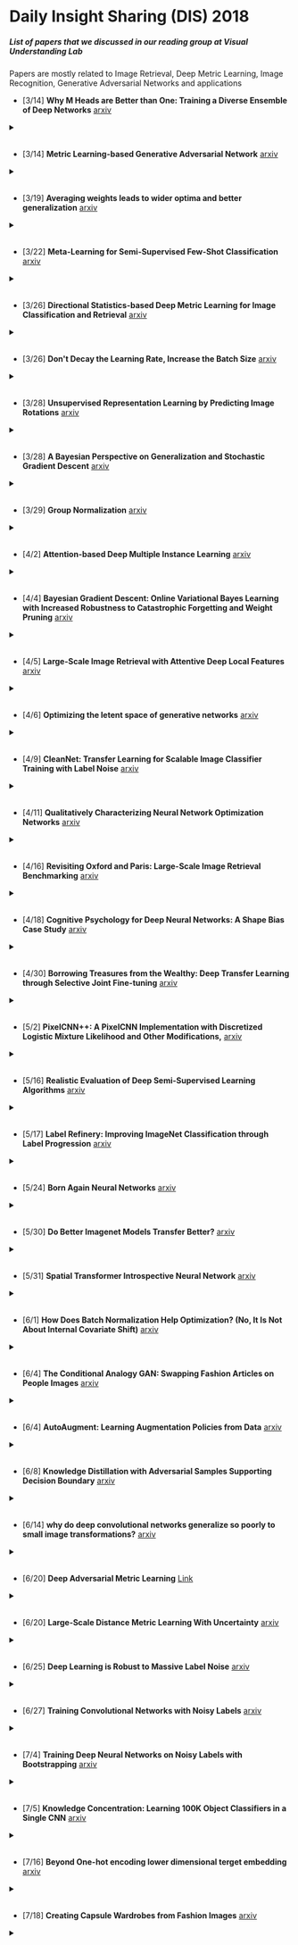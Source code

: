 # Daily Insight Sharing (DIS) 2018 

##### List of papers that we discussed in our reading group at Visual Understanding Lab
Papers are mostly related to Image Retrieval, Deep Metric Learning, Image Recognition, Generative Adversarial Networks and applications

* [3/14] **Why M Heads are Better than One: Training a Diverse Ensemble of Deep Networks**
[arxiv](https://arxiv.org/abs/1511.06314)
<details><summary></summary>
(+) Sharing lower layers is a little better than full ensemble. <br>
(+) Can learn a lesson from their failure. Don't mess with the independency of ensemble<br>
(+) Interesting metric called oracle accruacy of ensemble (T if any learner is correct)<br>
(-) Not accepted. A little improvement of performance<br>
</details>
<br>

* [3/14] **Metric Learning-based Generative Adversarial Network**
[arxiv](https://arxiv.org/abs/1711.02792)
<details><summary></summary>
(+) Try to combining metric learning & GAN which is related to our work<br>
(-) Applying metric learning for better GAN, while we need GAN for metric learning<br>
</details>
<br>

* [3/19] **Averaging weights leads to wider optima and better generalization**
[arxiv](https://arxiv.org/abs/1803.05407)
<details><summary></summary>
(+) Well citation and summary of previous findings about SGD and loss function<br>
(-) Limited understanding of super-high dimensional space by 1D/2D projection<br>
</details>
<br>

* [3/22] **Meta-Learning for Semi-Supervised Few-Shot Classification**
[arxiv](https://arxiv.org/abs/1803.00676)
<details><summary></summary>
(+) First paper for semi-supervised meta-learning (metric learning)<br>
(+) Semi-supervised setting with distractor is realistic<br>
(+) Benchmark for semi-supervised metric learning<br>
(-) The method is somewhat heuristic<br>
</details>
<br>

* [3/26] **Directional Statistics-based Deep Metric Learning for Image Classification and Retrieval**
[arxiv](https://arxiv.org/abs/1802.09662)
<details><summary></summary>
(+) New approach for searching each class meaning direction in metric learning<br>
(+) Well-organized retrieval experiment using von-mises-fisher distribution<br>
(-) Easy to understand, but the performance of SOP retrieval performance isn't high<br>
</details>
<br>

* [3/26] **Don't Decay the Learning Rate, Increase the Batch Size**
[arxiv](https://arxiv.org/abs/1711.00489)
<details><summary></summary>
(+) "Increasing batchsize A times" is equivalent to "decreasing learning rate A times"<br>
(+) Possible gain in speed<br>
(-) no improve in the accuracy<br>
() The title says it all, it's more like an empirical paper<br>
</details>
<br>

* [3/28] **Unsupervised Representation Learning by Predicting Image Rotations**
[arxiv](https://arxiv.org/abs/1803.07728)
<details><summary></summary>
(+) Simple self-supervised learning with 4 ouptuts (0, 90, 180, 270 degree rotation)<br>
(-) Used old structure (Alexnet)<br>
(+) Interesting claims ( 90 degrees do not generate artifacts, well-poseness is necessary)<br>
</details>
<br>

* [3/28] **A Bayesian Perspective on Generalization and Stochastic Gradient Descent**
[arxiv](https://arxiv.org/abs/1710.06451)
<details><summary></summary>
() They proposed to use marginal likelihood (evidence) as a measure of generalization ability<br>
() They interpriate SGD as a stochastic differential equations and derived the linear relationship between learning rate and batch size in a noise scale<br>
</details>
<br>

* [3/29] **Group Normalization**
[arxiv](https://arxiv.org/abs/1803.08494)
<details><summary></summary>
(+) Comprehensive illustrations of various normalizations<br>
(+) GN(Group normalization) is a little worse than BN(Batch Normalization) but better than others.<br>
(+) GN is feasible with small batch settings such as detection models.<br>
(-) No need to read if you are using enough batch size or familiar with BN.<br>
</details>
<br>

* [4/2] **Attention-based Deep Multiple Instance Learning**
[arxiv](https://arxiv.org/abs/1802.04712)
<details><summary></summary>
() proposed to use attention for MIL pooling<br>
(+) main body of the paper is well-written<br>
(-) performance is not very good and limited to small training data case<br>
</details>
<br>

* [4/4] **Bayesian Gradient Descent: Online Variational Bayes Learning with Increased Robustness to Catastrophic Forgetting and Weight Pruning**
[arxiv](https://arxiv.org/abs/1803.10123)
<details><summary></summary>
(+) Concise introduction to Bayesian optimization<br>
(+) More generic solution to the catastrophic forgetting<br>
(-) A worse than the previous approach<br>
</details>
<br>

* [4/5] **Large-Scale Image Retrieval with Attentive Deep Local Features**
[arxiv](https://arxiv.org/abs/1612.06321)
<details><summary></summary>
() Attended local features, pyramid image, RANSAC verification for retieving landmark images<br>
</details>
<br>

* [4/6] **Optimizing the letent space of generative networks**
[arxiv](https://arxiv.org/abs/1707.05776)
<details><summary></summary>
(+) Use learnable variables for the latent space, without any encoder, only train the decoder<br>
(+) Non-parametric latent space, with simple optimization technique<br>
(+) Room to improve the performance<br>
(-) Inconclusive results, rejected from ICLR2018<br>
</details>
<br>

* [4/9] **CleanNet: Transfer Learning for Scalable Image Classifier Training with Label Noise**
[arxiv](https://arxiv.org/abs/1711.07131)
<details><summary></summary>
(+) Nice and practical problem setting<br>
(-) less convincing solution (heuristic method)<br>
(-) lack of details of dataset, ablation study<br>
</details>
<br>

* [4/11] **Qualitatively Characterizing Neural Network Optimization Networks**
[arxiv](https://arxiv.org/abs/1412.6544)
<details><summary></summary>
() The path a network takes from initialzation to solution is smooth<br>
() No local minimas encountered during the path in popular models<br>
</details>
<br>

* [4/16] **Revisiting Oxford and Paris: Large-Scale Image Retrieval Benchmarking**
[arxiv](https://arxiv.org/abs/1803.11285)
<details><summary></summary>
(+) Revise oxford5k, paris6k dataset + 1M filtered distractor without false negative<br>
(+) Well orgarized experiments for comparing state of the arts<br>
</details>
<br>

* [4/18] **Cognitive Psychology for Deep Neural Networks: A Shape Bias Case Study**
[arxiv](https://arxiv.org/abs/1706.08606)
<details><summary></summary>
() Applied methodology of cognitive psychology for interpreting neural network's behavior<br>
() Inception model trained with ImageNet has a shape bias<br>
() different randomly initialized models shows various strength of shape bias in spite of similar classfication accruacy<br>
</details>
<br>

* [4/30] **Borrowing Treasures from the Wealthy: Deep Transfer Learning through Selective Joint Fine-tuning**
[arxiv](https://arxiv.org/abs/1702.08690)
<details><summary></summary>
(+) Subsampling training data (of source domain) is better than using entire one<br>
</details>
<br>

* [5/2] **PixelCNN++: A PixelCNN Implementation with Discretized Logistic Mixture Likelihood and Other Modifications,**
[arxiv](https://arxiv.org/abs/1701.05517)
<details><summary></summary>
(+) Good modelling of discrete pixel values with logistic distribution<br>
(+) Performance improvement of PixelCNN<br>
(+) Full code is uploaded<br>
(-) Incremental modification and inherites some weakness of PixelCNN, e.g.) sampling time<br>
</details>
<br>

* [5/16] **Realistic Evaluation of Deep Semi-Supervised Learning Algorithms**
[arxiv](https://arxiv.org/abs/1804.09170)
<details><summary></summary>
(+) integrated implementation for test bed with previous methods<br>
(+) optimized baseline (fully supervised learning / transfer learning)<br>
(+) realistic scenario of semi-supervised learning (distribution mismatch between labeled and unlabeled data / limited amount of validation data)<br>
</details>
<br>

* [5/17] **Label Refinery: Improving ImageNet Classification through Label Progression**
[arxiv](https://arxiv.org/abs/1805.02641)
<details><summary></summary>
() Using dynamically generated label from label refinery model to train better model<br>
(-) very similar to teacher-student training<br>
(+) propose to use extreme data augmentation, adversariel examples in training<br>
(+) through experiments<br>
</details>
<br>

* [5/24] **Born Again Neural Networks**
[arxiv](https://arxiv.org/abs/1805.04770)
<details><summary></summary>
(+) First paper for teacher student training with identical architectures<br>
</details>
<br>

* [5/30] **Do Better Imagenet Models Transfer Better?**
[arxiv](https://arxiv.org/abs/1805.08974)
<details><summary></summary>
(+) Thourough survey of different architectures and different datasets for transfer learning<br>
(+) Better statistical method for comparison: Instead of directly comparing accuracy on Imagenet and transfer datasets, it compares the additive change in logit-transformed accuracy<br>
() Shows better model on Imagenet perform better on transfer datasets too on finetuning almost always<br>
</details>
<br>

* [5/31] **Spatial Transformer Introspective Neural Network**
[arxiv](https://arxiv.org/abs/1805.06447)
<details><summary></summary>
(+) Improvement over baseline discriminative models, especially in Few-shot learning problem<br>
(+) The original introspective model is intriguing, "Learning Genetative Models via Discriminative Approaches"<br>
(-) Marginal improvement over introspective models<br>
</details>
<br>

* [6/1] **How Does Batch Normalization Help Optimization? (No, It Is Not About Internal Covariate Shift)**
[arxiv](https://arxiv.org/abs/1805.11604)
<details><summary></summary>
() Batch-norm is not reducing covariance shift<br>
() It smooth the loss landscape<br>
</details>
<br>

* [6/4] **The Conditional Analogy GAN: Swapping Fashion Articles on People Images**
[arxiv](https://arxiv.org/abs/1709.04695)
<details><summary></summary>
(+) interesting problem: Given the image of fashion article alone, generating an image with human model<br>
(-) not good results nor experimental section<br>
</details>
<br>

* [6/4] **AutoAugment: Learning Augmentation Policies from Data**
[arxiv](https://arxiv.org/abs/1805.09501)
<details><summary></summary>
(+) Good way to use large number of augmentation techniques simultaneously, show significant improvement<br>
(-) Search algorithm procedure not provided in detail<br>
</details>
<br>

* [6/8] **Knowledge Distillation with Adversarial Samples Supporting Decision Boundary**
[arxiv](https://arxiv.org/abs/1805.05532)
<details><summary></summary>
(+) combining two ideas: adverarial attack and knowledge distillation<br>
(+) using samples on the decision boundary for knowledge distillation<br>
</details>
<br>

* [6/14] **why do deep convolutional networks generalize so poorly to small image transformations?**
[arxiv](https://arxiv.org/abs/1805.12177)
<details><summary></summary>
() CNNs are very sensitive to translation and scale change<br>
() Architecture does not explicitly designed for it due to subsampling<br>
() Data has photographer's bias<br>
</details>
<br>

* [6/20] **Deep Adversarial Metric Learning**
[Link](http://openaccess.thecvf.com/content_cvpr_2018/papers/Duan_Deep_Adversarial_Metric_CVPR_2018_paper.pdf)
<details><summary></summary>
() Generating adversarial sample for negative examples<br>
</details>
<br>

* [6/20] **Large-Scale Distance Metric Learning With Uncertainty**
[arxiv](https://arxiv.org/abs/1805.10384)
<details><summary></summary>
() Generating and using latent examples without uncertainty for training<br>
</details>
<br>

* [6/25] **Deep Learning is Robust to Massive Label Noise**
[arxiv](https://arxiv.org/abs/1705.10694)
<details><summary></summary>
(+) Extensive experimental results<br>
(-) Limited setting<br>
() with noise, larger batchsize helps<br>
</details>
<br>

* [6/27] **Training Convolutional Networks with Noisy Labels**
[arxiv](https://arxiv.org/abs/1406.2080)
<details><summary></summary>
() ICLR 2015 workshop<br>
() Using linear layer to model noise distribution<br>
(-) class-level noise modeling<br>
</details>
<br>

* [7/4] **Training Deep Neural Networks on Noisy Labels with Bootstrapping**
[arxiv](https://arxiv.org/abs/1412.6596)
<details><summary></summary>
(+) Realistic testbed for noisy dataset by using subjective and ambiguous labelling of human emotion classification without injecting additional noise.<br>
</details>
<br>

* [7/5] **Knowledge Concentration: Learning 100K Object Classifiers in a Single CNN**
[arxiv](https://arxiv.org/abs/1711.07607)
<details><summary></summary>
(+)<br>
</details>
<br>

* [7/16] **Beyond One-hot encoding lower dimensional terget embedding**
[arxiv](https://arxiv.org/abs/1806.10805)
<details><summary></summary>
(+) Good survey of the encoding approaches<br>
(+) An alternative to the clustering approaches<br>
(-) Disappointing experimental results<br>
</details>
<br>

* [7/18] **Creating Capsule Wardrobes from Fashion Images**
[arxiv](https://arxiv.org/abs/1712.02662)
<details><summary></summary>
() After attribution prediction (multi-task classification), it apply topic model (Correlated Topic Models (CTM)) for modelting generative models. They are used to modeling compatibility and versatibility.<br>
(+) Unsupervised method to learn compatibility and style (style for versatibility)<br>
</details>
<br>

